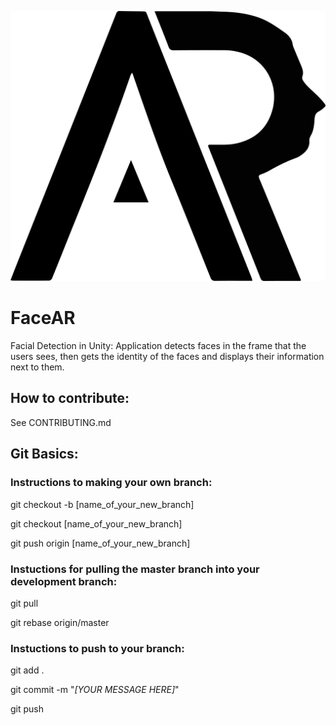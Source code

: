 ![Logo](/docs/img/facear_logo.png?raw=true)
# FaceAR

Facial Detection in Unity: Application detects faces in the frame that the users sees, then gets the identity of the faces and displays their information next to them.

## How to contribute:

See CONTRIBUTING.md

## Git Basics:

### **Instructions to making your own branch:**

git checkout -b [name_of_your_new_branch]

git checkout [name_of_your_new_branch]

git push origin [name_of_your_new_branch]


### **Instuctions for pulling the master branch into your development branch:**

git pull

git rebase origin/master

### **Instuctions to push to your branch:**

git add .

git commit -m "*[YOUR MESSAGE HERE]*"

git push
